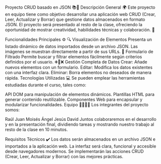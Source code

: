 Proyecto CRUD basado en JSON 📚🌟
Descripción General 🌍
Este proyecto en equipo tiene como objetivo desarrollar una aplicación web CRUD (Crear, Leer, Actualizar y Borrar) que gestione datos almacenados en formato JSON. El proyecto será presentado al resto de la clase, ofreciendo la oportunidad de mostrar creatividad, habilidades técnicas y colaboración. 🚀

Funcionalidades Principales ⚙️
🔍 Visualización de Elementos
Presenta un listado dinámico de datos importados desde un archivo JSON.
Las imágenes se muestran directamente a partir de sus URLs.
📝 Formulario de Filtrado
Permite buscar y filtrar elementos fácilmente según criterios definidos por el usuario.
➕🔄❌ Gestión Completa de Datos
Crear: Añade nuevos elementos con un formulario.
Editar: Modifica los datos existentes con una interfaz clara.
Eliminar: Borra elementos no deseados de manera rápida.
Tecnologías Utilizadas 💻
Se pueden emplear las herramientas estudiadas durante el curso, tales como:

API DOM para manipulación de elementos dinámicos.
Plantillas HTML para generar contenido reutilizable.
Componentes Web para encapsular y modularizar funcionalidades.
Equipo 👨‍💻👩‍💻
Los integrantes del proyecto somos:

Raúl
Juan
Moisés
Ángel
Jesús
David
Juntos colaboraremos en el desarrollo y en la presentación final, dividiendo tareas y mostrando nuestro trabajo al resto de la clase en 10 minutos.

Requisitos Técnicos ✔️
Los datos serán almacenados en un archivo JSON e importados a la aplicación web.
La interfaz será clara, funcional y accesible desde navegadores modernos.
Se implementarán las acciones CRUD (Crear, Leer, Actualizar y Borrar) con las mejores prácticas.
